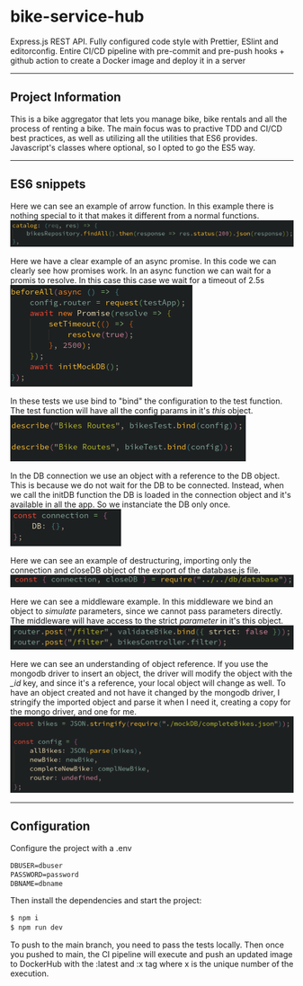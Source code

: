 # bike-service-hub

Express.js REST API. Fully configured code style with Prettier, ESlint and editorconfig. Entire CI/CD pipeline with pre-commit and pre-push hooks + github action to create a Docker image and deploy it in a server

---

## Project Information

This is a bike aggregator that lets you manage bike, bike rentals and all the process of renting a bike.
The main focus was to practive TDD and CI/CD best practices, as well as utilizing all the utilities that ES6 provides.
Javascript's classes where optional, so I opted to go the ES5 way.

---

## ES6 snippets

Here we can see an example of arrow function. In this example there is nothing special to it that makes it different from a normal functions.  
![](docs/arrow-function.png)

Here we have a clear example of an async promise. In this code we can clearly see how promises work. In an async function we can wait for a promis to resolve. In this case this case we wait for a timeout of 2.5s  
![](docs/async-await.png)

In these tests we use bind to "bind" the configuration to the test function. The test function will have all the config params in it's _this_ object.  
![](docs/bind-test.png)

In the DB connection we use an object with a reference to the DB object. This is because we do not wait for the DB to be connected. Instead, when we call the initDB function the DB is loaded in the connection object and it's available in all the app. So we instanciate the DB only once.  
![](docs/db-connection.png)

Here we can see an example of destructuring, importing only the connection and closeDB object of the export of the database.js file.  
![](docs/destructuring.png)

Here we can see a middleware example. In this middleware we bind an object to _simulate_ parameters, since we cannot pass parameters directly. The middleware will have access to the strict _parameter_ in it's this object.  
![](docs/middleware-bind.png)

Here we can see an understanding of object reference. If you use the mongodb driver to insert an object, the driver will modify the object with the _\_id_ key, and since it's a reference, your local object will change as well. To have an object created and not have it changed by the mongodb driver, I stringify the imported object and parse it when I need it, creating a copy for the mongo driver, and one for me.  
![](docs/object-references.png)

---

## Configuration

Configure the project with a .env

```
DBUSER=dbuser
PASSWORD=password
DBNAME=dbname
```

Then install the dependencies and start the project:

```sh
$ npm i
$ npm run dev
```

To push to the main branch, you need to pass the tests locally.
Then once you pushed to main, the CI pipeline will execute and push an updated image to DockerHub with the :latest and :x tag where x is the unique number of the execution.
